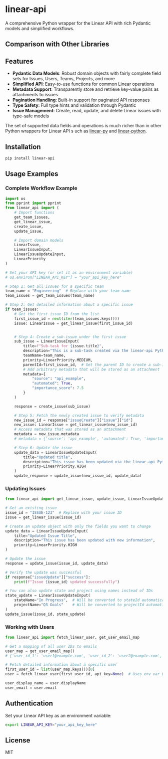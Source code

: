 # linear-api

A comprehensive Python wrapper for the Linear API with rich Pydantic models and simplified workflows.
## Comparison with Other Libraries


## Features

- **Pydantic Data Models**: Robust domain objects with fairly complete field sets for Issues, Users, Teams, Projects, and more
- **Simplified API**: Easy-to-use functions for common Linear operations
- **Metadata Support**: Transparently store and retrieve key-value pairs as attachments to issues
- **Pagination Handling**: Built-in support for paginated API responses
- **Type Safety**: Full type hints and validation through Pydantic
- **Issue Management**: Create, read, update, and delete Linear issues with type-safe models

The set of supported data fields and operations is much richer than in other Python wrappers for Linear API s
uch as [linear-py](https://gitlab.com/thinkhuman-public/linear-py) and [linear-python](https://github.com/jpbullalayao/linear-python).


## Installation

```bash
pip install linear-api
```

## Usage Examples

### Complete Workflow Example

```python
import os
from pprint import pprint
from linear_api import (
    # Import functions
    get_team_issues,
    get_linear_issue,
    create_issue,
    update_issue,

    # Import domain models
    LinearIssue,
    LinearIssueInput,
    LinearIssueUpdateInput,
    LinearPriority
)

# Set your API key (or set it as an environment variable)
# os.environ["LINEAR_API_KEY"] = "your_api_key_here"

# Step 1: Get all issues for a specific team
team_name = "Engineering"  # Replace with your team name
team_issues = get_team_issues(team_name)

# Step 2: Get detailed information about a specific issue
if team_issues:
    # Get the first issue ID from the list
    first_issue_id = next(iter(team_issues.keys()))
    issue: LinearIssue = get_linear_issue(first_issue_id)


    # Step 4: Create a sub-issue under the first issue
    sub_issue = LinearIssueInput(
        title=f"Sub-task for {issue.title}",
        description="This is a sub-task created via the linear-api Python package",
        teamName=team_name,
        priority=LinearPriority.MEDIUM,
        parentId=first_issue_id,  # Set the parent ID to create a sub-issue
        # Add arbitrary metadata that will be stored as an attachment
        metadata={
            "source": "api_example",
            "automated": True,
            "importance_score": 7.5
        }
    )

    response = create_issue(sub_issue)

    # Step 5: Fetch the newly created issue to verify metadata
    new_issue_id = response["issueCreate"]["issue"]["id"]
    new_issue: LinearIssue = get_linear_issue(new_issue_id)
    # Access metadata that was stored as an attachment
    metadata = new_issue.metadata
    # metadata = {'source': 'api_example', 'automated': True, 'importance_score': 7.5}

    # Step 6: Update the issue
    update_data = LinearIssueUpdateInput(
        title="Updated title",
        description="This issue has been updated via the linear-api Python package",
        priority=LinearPriority.HIGH
    )
    update_response = update_issue(new_issue_id, update_data)
```

### Updating Issues

```python
from linear_api import get_linear_issue, update_issue, LinearIssueUpdateInput, LinearPriority

# Get an existing issue
issue_id = "ISSUE-123"  # Replace with your issue ID
issue = get_linear_issue(issue_id)

# Create an update object with only the fields you want to change
update_data = LinearIssueUpdateInput(
    title="Updated Issue Title",
    description="This issue has been updated with new information",
    priority=LinearPriority.HIGH
)

# Update the issue
response = update_issue(issue_id, update_data)

# Verify the update was successful
if response["issueUpdate"]["success"]:
    print(f"Issue {issue_id} updated successfully")

# You can also update state and project using names instead of IDs
state_update = LinearIssueUpdateInput(
    stateName="In Progress",  # Will be converted to stateId automatically
    projectName="Q3 Goals"    # Will be converted to projectId automatically
)
update_issue(issue_id, state_update)
```

### Working with Users

```python
from linear_api import fetch_linear_user, get_user_email_map

# Get a mapping of all user IDs to emails
user_map = get_user_email_map()
# {'user_id_1': 'user1@example.com', 'user_id_2': 'user2@example.com', ...}

# Fetch detailed information about a specific user
first_user_id = list(user_map.keys())[0]
user = fetch_linear_user(first_user_id, api_key=None)  # Uses env var LINEAR_API_KEY

user_display_name = user.displayName
user_email = user.email
```

## Authentication

Set your Linear API key as an environment variable:

```bash
export LINEAR_API_KEY="your_api_key_here"
```

## License

MIT
